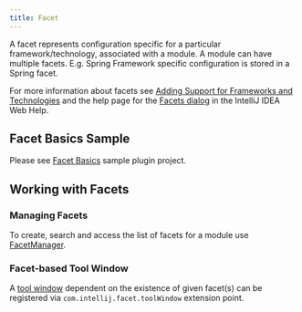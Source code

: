 ```yaml
---
title: Facet
---
```


A facet represents configuration specific for a particular framework/technology, associated with a module.
A module can have multiple facets. E.g. Spring Framework specific configuration is stored in a Spring facet.

For more information about facets see [Adding Support for Frameworks and Technologies](https://www.jetbrains.com/help/idea/adding-support-for-frameworks-and-technologies.html) and the help page for the [Facets dialog](https://www.jetbrains.com/help/idea/facet-page.html) in the IntelliJ IDEA Web Help.

## Facet Basics Sample
Please see [Facet Basics](https://github.com/JetBrains/intellij-sdk-docs/tree/master/code_samples/facet_basics) sample plugin project.

## Working with Facets

### Managing Facets
To create, search and access the list of facets for a module use [FacetManager](upsource:///platform/lang-api/src/com/intellij/facet/FacetManager.java).

### Facet-based Tool Window
A [tool window](/user_interface_components/tool_windows.md) dependent on the existence of given facet(s) can be registered via `com.intellij.facet.toolWindow` extension point.

